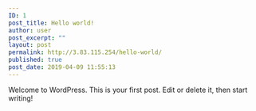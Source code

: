 ```yaml
---
ID: 1
post_title: Hello world!
author: user
post_excerpt: ""
layout: post
permalink: http://3.83.115.254/hello-world/
published: true
post_date: 2019-04-09 11:55:13
---
```

<!-- wp:paragraph -->
<p>Welcome to WordPress. This is your first post. Edit or delete it, then start writing!</p>
<!-- /wp:paragraph -->